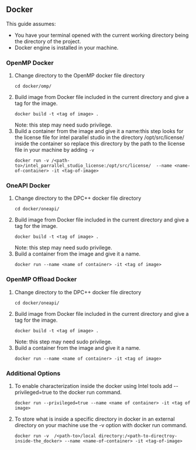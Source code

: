 ## Docker

This guide assumes:

* You have your terminal opened with the current working directory being the directory of the project.
* Docker engine is installed in your machine.

### OpenMP Docker

1. Change directory to the OpenMP docker file directory
    ```shell script
    cd docker/omp/
    ```
2. Build image from Docker file included in the current directory and give a tag for the image.
    ```shell script
   docker build -t <tag of image> .
    ```
   Note: this step may need sudo privilege.
3. Build a container from the image and give it a name:this step looks for the license file for intel parallel studio in
   the directory /opt/src/license/ inside the container so replace this directory by the path to the license file in
   your machine by adding ```-v```
    ```shell script
   docker run -v /<path-to>/intel_parrallel_studio_license:/opt/src/license/  --name <name-of-container> -it <tag-of-image> 
    ```

### OneAPI Docker

1. Change directory to the DPC++ docker file directory
    ```shell script
    cd docker/oneapi/
    ```
2. Build image from Docker file included in the current directory and give a tag for the image.
    ```shell script
   docker build -t <tag of image> .
    ```
   Note: this step may need sudo privilege.
3. Build a container from the image and give it a name.
    ```shell script
   docker run --name <name of container> -it <tag of image> 
    ```   

### OpenMP Offload Docker

1. Change directory to the DPC++ docker file directory
    ```shell script
    cd docker/oneapi/
    ```
2. Build image from Docker file included in the current directory and give a tag for the image.
    ```shell script
   docker build -t <tag of image> .
    ```
   Note: this step may need sudo privilege.
3. Build a container from the image and give it a name.
    ```shell script
   docker run --name <name of container> -it <tag of image> 
    ```   

### Additional Options

1. To enable characterization inside the docker using Intel tools add --privileged=true to the docker run command.
   ```shell script
   docker run --privileged=true --name <name of container> -it <tag of image> 
   ```
2. To store what is inside a specific directory in docker in an external directory on your machine use the -v option
   with docker run command.
   ```shell script
   docker run -v  /<path-to>/local directory:/<path-to-directroy-inside-the_docker> --name <name-of-container> -it <tag-of-image>  
   ```
    
